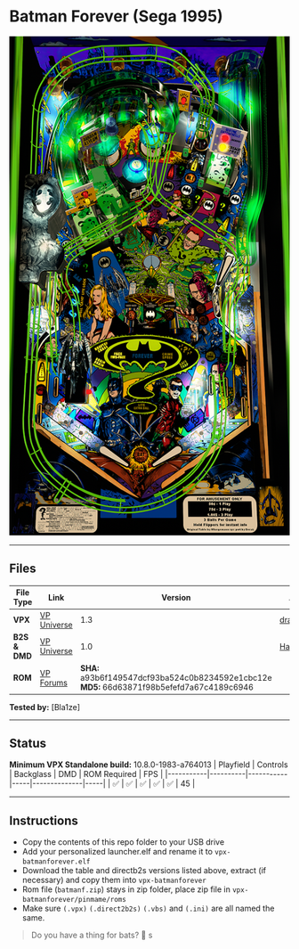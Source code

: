 # Batman Forever (Sega 1995)

![Table Preview](../../images/vpx-batmanforever.png)

---

## Files
| File Type | Link | Version | Author | 
|-----------|--------|----------|--------------|
| **VPX** | [VP Universe](https://vpuniverse.com/files/file/11601-batman-forever-sega-1995-with-vr-room/) | 1.3 | [drakkon](https://vpuniverse.com/profile/51568-drakkon/) |
| **B2S & DMD** | [VP Universe](https://vpuniverse.com/files/file/17563-batman-forever-sega-1995-b2s-with-full-dmd/) | 1.0 | [Hauntfreaks](https://vpuniverse.com/profile/5216-hauntfreaks/) |
| **ROM** | [VP Forums](https://www.vpforums.org/index.php?app=downloads&showfile=871) | **SHA:** a93b6f149547dcf93ba524c0b8234592e1cbc12e <br />**MD5:** 66d63871f98b5efefd7a67c4189c6946 |  |

**Tested by:** [Bla1ze]

---

## Status 

**Minimum VPX Standalone build:** 10.8.0-1983-a764013
| Playfield | Controls | Backglass | DMD | ROM Required | FPS | 
|-----------|----------|-----------|-----|--------------|-----|
| :white_check_mark: | :white_check_mark: | :white_check_mark: | :white_check_mark: | :white_check_mark: | 45 |

---

## Instructions

- Copy the contents of this repo folder to your USB drive
- Add your personalized launcher.elf and rename it to `vpx-batmanforever.elf`
- Download the table and directb2s versions listed above, extract (if necessary) and copy them into `vpx-batmanforever`
- Rom file (`batmanf.zip`) stays in zip folder, place zip file in `vpx-batmanforever/pinmame/roms`
- Make sure `(.vpx)` `(.direct2b2s)` `(.vbs)` and `(.ini)` are all named the same.
> Do you have a thing for bats? 🦇
s